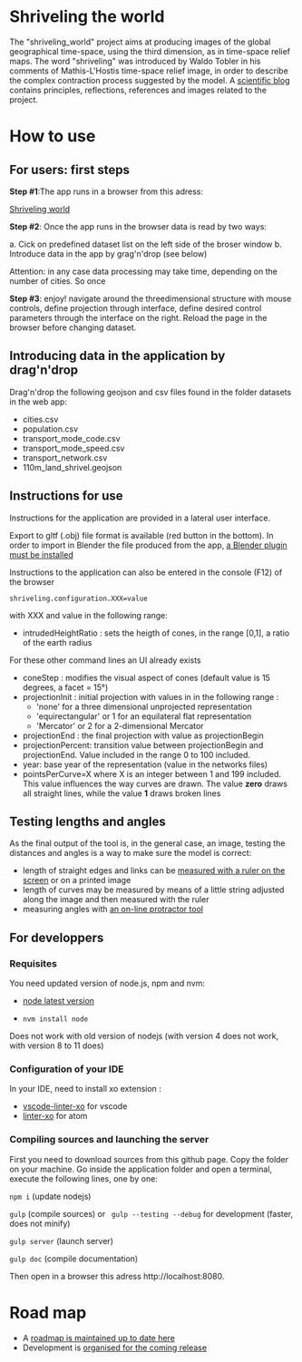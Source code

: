 Shriveling the world
=====================

The  "shriveling_world" project aims at producing images of the global geographical time-space, using the third dimension, as in time-space relief maps.
The word "shriveling" was introduced by Waldo Tobler in his comments of Mathis-L'Hostis time-space relief image, in order to describe the complex contraction process suggested by the model.
A [scientific blog](https://timespace.hypotheses.org/) contains principles, reflections, references and images related to the project.

# How to use

## For users: first steps
**Step #1**:The app runs in a browser from this adress:

[Shriveling world](https://theworldisnotflat.github.io/shriveling_world_documentation/app/)

**Step #2**: Once the app runs in the browser data is read by two ways:

a. Cick on predefined dataset list on the left side of the broser window
b. Introduce data in the app by grag'n'drop (see below)

Attention: in any case data processing may take time, depending on the number of cities. So once 

**Step #3**: enjoy! navigate around the threedimensional structure with mouse controls, define projection through interface, define desired control parameters through the interface on the right. Reload the page in the browser before changing dataset.

## Introducing data in the application by drag'n'drop


Drag'n'drop the following geojson and csv files found in the folder datasets in the web app:
- cities.csv
- population.csv
- transport_mode_code.csv
- transport_mode_speed.csv
- transport_network.csv
- 110m_land_shrivel.geojson

## Instructions for use
Instructions for the application are provided in a lateral user interface.

Export to gltf (.obj) file format is available (red button in the bottom). In order to import in Blender the file produced from the app, [a Blender plugin must be installed](https://github.com/ksons/gltf-blender-importer)

Instructions to the application can also be entered in the console (F12) of the browser

```shriveling.configuration.XXX=value```

with XXX and value in the following range:

- intrudedHeightRatio : sets the heigth of cones, in the range [0,1], a ratio of the earth radius

For these other command lines an UI already exists
- coneStep :  modifies the visual aspect of cones (default value is 15 degrees, a facet = 15°)
- projectionInit : initial projection with values in in the following range :
  - 'none' for a three dimensional unprojected representation
  - 'equirectangular' or 1 for an equilateral flat representation
  - 'Mercator' or 2 for a 2-dimensional Mercator
- projectionEnd : the final projection with value as projectionBegin
- projectionPercent: transition value between projectionBegin and projectionEnd. Value included in the range 0 to 100 included.
- year: base year of the representation (value in the networks files)
- pointsPerCurve=X where X is an integer between 1 and 199 included. This value influences the way curves are drawn. The value **zero** draws all straight lines, while the value **1** draws broken lines

## Testing lengths and angles

As the final output of the tool is, in the general case, an image, testing the distances and angles is a way to make sure the model is correct:
- length of straight edges and links can be [measured with a ruler on the screen](https://timespace.hypotheses.org/115) or on a printed image
- length of curves may be measured by means of a little string adjusted along the image and then measured with the ruler
- measuring angles with [an on-line protractor tool](https://www.ginifab.com/feeds/angle_measurement/)



## For developpers

### Requisites
You need updated version of node.js, npm and nvm:
- [node latest version](https://github.com/nodesource/distributions/blob/master/README.md#deb)

- ```nvm install node ```

Does not work with old version of nodejs (with version 4 does not work, with version 8 to 11 does)


### Configuration of your IDE

In your IDE, need to install xo extension :

- [vscode-linter-xo](https://github.com/SamVerschueren/vscode-linter-xo) for vscode
- [linter-xo](https://github.com/xojs/atom-linter-xo) for atom


### Compiling sources and launching the server
First you need to download sources from this github page. Copy the folder on your machine.
Go inside the application folder and open a terminal, execute the following lines, one by one:

```npm i```  (update nodejs)

```gulp```   (compile sources) or ``` gulp --testing --debug``` for development (faster, does not minify)

```gulp server``` (launch server)

```gulp doc``` (compile documentation)

Then open in a browser this adress http://localhost:8080.


# Road map
- A [roadmap is maintained up to date here](https://github.com/theworldisnotflat/shriveling_world/wiki)
- Development is [organised for the coming release](https://github.com/theworldisnotflat/shriveling_world/projects)
